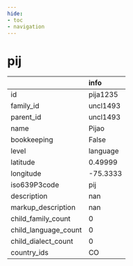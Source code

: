 ```yaml
---
hide:
- toc
- navigation
---
```

# pij
|                      | info     |
|:---------------------|:---------|
| id                   | pija1235 |
| family_id            | uncl1493 |
| parent_id            | uncl1493 |
| name                 | Pijao    |
| bookkeeping          | False    |
| level                | language |
| latitude             | 0.49999  |
| longitude            | -75.3333 |
| iso639P3code         | pij      |
| description          | nan      |
| markup_description   | nan      |
| child_family_count   | 0        |
| child_language_count | 0        |
| child_dialect_count  | 0        |
| country_ids          | CO       |